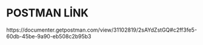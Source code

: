 <H1>POSTMAN LİNK</H1>
https://documenter.getpostman.com/view/31102819/2sAYdZstGQ#c2ff3fe5-60db-45be-9a90-eb508c2b95b3
